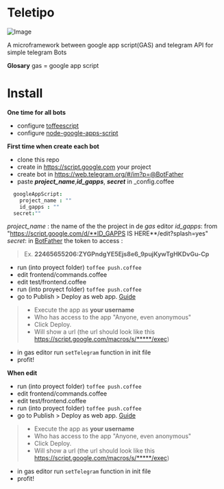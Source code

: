 # Teletipo

![Image](https://cdn.rawgit.com/emilianox/Teletipo/master/images/teletipo.min.svg?raw=true)


A microframework between google app script(GAS) and telegram API  for simple telegram Bots

**Glosary**
 gas = google app script

# Install
**One time for all bots**
-   configure [toffeescript](https://githhttps://github.com/danthareja/node-google-apps-scriptub.com/jiangmiao/toffee-script)
-   configure [node-google-apps-script](https://github.com/danthareja/node-google-apps-script)

**First time when create each bot**

-  clone this repo
-  create in https://script.google.com your project
- create bot in https://web.telegram.org/#/im?p=@BotFather
- paste ***project_name***,***id_gapps***, ***secret*** in _config.coffee

```coffeescript
  googleAppScript:
    project_name : ""
    id_gapps : ""
  secret:""
```
*project_name* : the name of the the project in de *gas* editor
*id_gapps*: from "https://script.google.com/d/**ID_GAPPS IS HERE**/edit?splash=yes"
*secret*: in [BotFather](ttps://web.telegram.org/#/im?p=@BotFather) the token to access :
> Ex. **22465655206:ZYGPndgYE5Ejs8e6_9pujKywTgHKDvGu-Cp**

- run (into proyect folder) ```toffee push.coffee```
- edit frontend/commands.coffee
- edit test/frontend.coffee
- run (into proyect folder) ```toffee push.coffee```
- go to  Publish > Deploy as web app. [Guide](https://developers.google.com/apps-script/guides/web#deploying_a_script_as_a_web_app)
>- Execute the app as **your username**
>- Who has access to the app "Anyone, even anonymous"
>- Click Deploy.
> - Will show a url (the url should look like this https://script.google.com/macros/s/*****/exec)
- in gas editor run ```setTelegram``` function in init file
- profit!

**When edit**

- run (into proyect folder) ```toffee push.coffee```
- edit frontend/commands.coffee
- edit test/frontend.coffee
- run (into proyect folder) ```toffee push.coffee```
- go to  Publish > Deploy as web app. [Guide](https://developers.google.com/apps-script/guides/web#deploying_a_script_as_a_web_app)
>- Execute the app as **your username**
>- Who has access to the app "Anyone, even anonymous"
>- Click Deploy.
> - Will show a url (the url should look like this https://script.google.com/macros/s/*****/exec)
- in gas editor run ```setTelegram``` function in init file
- profit!
